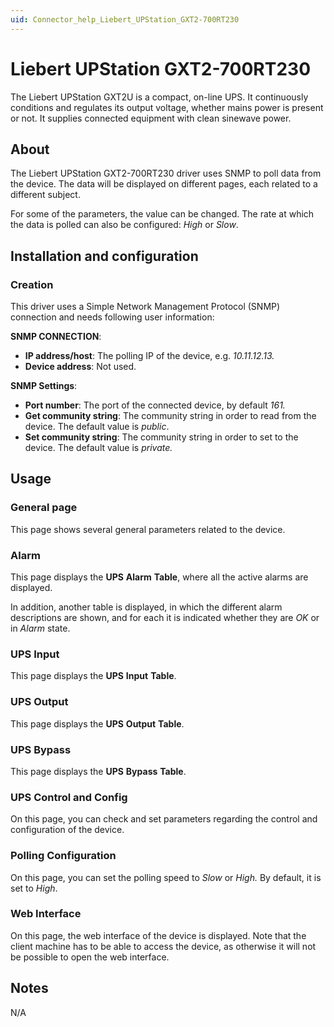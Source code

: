```yaml
---
uid: Connector_help_Liebert_UPStation_GXT2-700RT230
---
```


# Liebert UPStation GXT2-700RT230

The Liebert UPStation GXT2U is a compact, on-line UPS. It continuously conditions and regulates its output voltage, whether mains power is present or not. It supplies connected equipment with clean sinewave power.

## About

The Liebert UPStation GXT2-700RT230 driver uses SNMP to poll data from the device. The data will be displayed on different pages, each related to a different subject.

For some of the parameters, the value can be changed. The rate at which the data is polled can also be configured: *High* or *Slow*.

## Installation and configuration

### Creation

This driver uses a Simple Network Management Protocol (SNMP) connection and needs following user information:

**SNMP CONNECTION**:

- **IP address/host**: The polling IP of the device, e.g. *10.11.12.13.*
- **Device address**: Not used.

**SNMP Settings**:

- **Port number**: The port of the connected device, by default *161.*
- **Get community string**: The community string in order to read from the device. The default value is *public*.
- **Set community string**: The community string in order to set to the device. The default value is *private.*

## Usage

### General page

This page shows several general parameters related to the device.

### Alarm

This page displays the **UPS** **Alarm** **Table**, where all the active alarms are displayed.

In addition, another table is displayed, in which the different alarm descriptions are shown, and for each it is indicated whether they are *OK* or in *Alarm* state.

### UPS Input

This page displays the **UPS** **Input** **Table**.

### UPS Output

This page displays the **UPS** **Output** **Table**.

### UPS Bypass

This page displays the **UPS** **Bypass** **Table**.

### UPS Control and Config

On this page, you can check and set parameters regarding the control and configuration of the device.

### Polling Configuration

On this page, you can set the polling speed to *Slow* or *High.* By default, it is set to *High*.

### Web Interface

On this page, the web interface of the device is displayed. Note that the client machine has to be able to access the device, as otherwise it will not be possible to open the web interface.

## Notes

N/A
